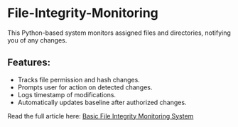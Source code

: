 # File-Integrity-Monitoring
This Python-based system monitors assigned files and directories, notifying you of any changes.

## Features:
- Tracks file permission and hash changes.
- Prompts user for action on detected changes.
- Logs timestamp of modifications.
- Automatically updates baseline after authorized changes.

Read the full article here: [Basic File Integrity Monitoring System](https://dev.to/mihika/basic-file-integrity-monitoring-system-4j64)
